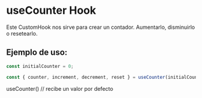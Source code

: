 # useCounter Hook

Este CustomHook nos sirve para crear un contador. Aumentarlo, disminuirlo o resetearlo.

## Ejemplo de uso:

```javascript
const initialCounter = 0;

const { counter, increment, decrement, reset } = useCounter(initialCounter);
```

useCounter() // recibe un valor por defecto
